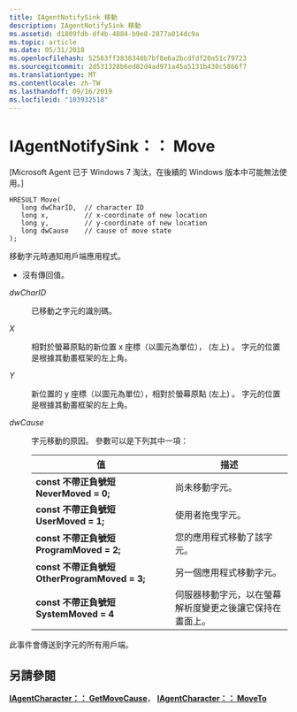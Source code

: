 ```yaml
---
title: IAgentNotifySink 移動
description: IAgentNotifySink 移動
ms.assetid: d1809fdb-df4b-4884-b9e8-2877a814dc9a
ms.topic: article
ms.date: 05/31/2018
ms.openlocfilehash: 52563ff3838348b7bf8e6a2bcdfdf20a51c79723
ms.sourcegitcommit: 2d531328b6ed82d4ad971a45a5131b430c5866f7
ms.translationtype: MT
ms.contentlocale: zh-TW
ms.lasthandoff: 09/16/2019
ms.locfileid: "103932518"
---
```

# <a name="iagentnotifysinkmove"></a>IAgentNotifySink：： Move

\[Microsoft Agent 已于 Windows 7 淘汰，在後續的 Windows 版本中可能無法使用。\]

``` syntax
HRESULT Move(
   long dwCharID,  // character ID
   long x,         // x-coordinate of new location
   long y,         // y-coordinate of new location
   long dwCause    // cause of move state
);                          
```

移動字元時通知用戶端應用程式。

-   沒有傳回值。

<dl> <dt>

<span id="dwCharID"></span><span id="dwcharid"></span><span id="DWCHARID"></span>*dwCharID*
</dt> <dd>

已移動之字元的識別碼。

</dd> <dt>

<span id="x"></span><span id="X"></span>*X*
</dt> <dd>

相對於螢幕原點的新位置 x 座標（以圖元為單位）， (左上) 。 字元的位置是根據其動畫框架的左上角。

</dd> <dt>

<span id="y"></span><span id="Y"></span>*Y*
</dt> <dd>

新位置的 y 座標（以圖元為單位），相對於螢幕原點 (左上) 。 字元的位置是根據其動畫框架的左上角。

</dd> <dt>

<span id="dwCause"></span><span id="dwcause"></span><span id="DWCAUSE"></span>*dwCause*
</dt> <dd>

字元移動的原因。 參數可以是下列其中一項：



| 值                                                          | 描述                                                                          |
|----------------------------------------------------------------|--------------------------------------------------------------------------------------|
| **const 不帶正負號短** **NeverMoved = 0;**<br/>        | 尚未移動字元。                                                        |
| **const 不帶正負號短** **UserMoved = 1;**<br/>         | 使用者拖曳字元。                                                          |
| **const 不帶正負號短** **ProgramMoved = 2;**<br/>      | 您的應用程式移動了該字元。                                                |
| **const 不帶正負號短** **OtherProgramMoved = 3;**<br/> | 另一個應用程式移動字元。                                             |
| **const 不帶正負號短** **SystemMoved = 4**<br/>        | 伺服器移動字元，以在螢幕解析度變更之後讓它保持在畫面上。 |



 

</dd> </dl>

此事件會傳送到字元的所有用戶端。

## <a name="see-also"></a>另請參閱

[**IAgentCharacter：： GetMoveCause**](iagentcharacter--getmovecause.md)， [ **IAgentCharacter：： MoveTo**](iagentcharacter--moveto.md)


 

 





